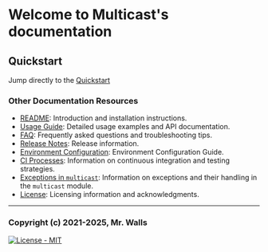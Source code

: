 # Welcome to Multicast's documentation

## Quickstart

Jump directly to the [Quickstart](./toc)

### Other Documentation Resources

- [README](./README): Introduction and installation instructions.
- [Usage Guide](./USAGE): Detailed usage examples and API documentation.
- [FAQ](./FAQ): Frequently asked questions and troubleshooting tips.
- [Release Notes](https://github.com/reactive-firewall-org/multicast/releases): Release information.
- [Environment Configuration](./Environment_Configuration): Environment Configuration Guide.
- [CI Processes](./CI): Information on continuous integration and testing strategies.
- [Exceptions in `multicast`](./Exception_Guide): Information on exceptions and their handling in
  the `multicast` module.
- [License](./LICENSE): Licensing information and acknowledgments.

---

### Copyright (c) 2021-2025, Mr. Walls

[![License - MIT](https://img.shields.io/pypi/l/multicast?cacheSeconds=3600)](https://github.com/reactive-firewall-org/multicast/tree/HEAD/LICENSE.md)
